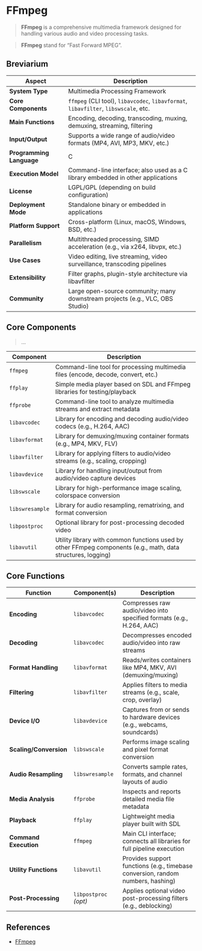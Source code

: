 # FFmpeg

> **FFmpeg** is a comprehensive multimedia framework designed for handling various audio and video processing tasks.

> **FFmpeg**  stand for “Fast Forward MPEG”.

## Breviarium

| **Aspect** | **Description** |
| --- | --- |
| **System Type** | Multimedia Processing Framework |
| **Core Components** | `ffmpeg` (CLI tool), `libavcodec`, `libavformat`, `libavfilter`, `libswscale`, etc. |
| **Main Functions** | Encoding, decoding, transcoding, muxing, demuxing, streaming, filtering |
| **Input/Output** | Supports a wide range of audio/video formats (MP4, AVI, MP3, MKV, etc.) |
| **Programming Language** | C |
| **Execution Model** | Command-line interface; also used as a C library embedded in other applications |
| **License** | LGPL/GPL (depending on build configuration) |
| **Deployment Mode** | Standalone binary or embedded in applications |
| **Platform Support** | Cross-platform (Linux, macOS, Windows, BSD, etc.) |
| **Parallelism** | Multithreaded processing, SIMD acceleration (e.g., via x264, libvpx, etc.) |
| **Use Cases** | Video editing, live streaming, video surveillance, transcoding pipelines |
| **Extensibility** | Filter graphs, plugin-style architecture via libavfilter |
| **Community** | Large open-source community; many downstream projects (e.g., VLC, OBS Studio) |

## Core Components

> …
> 

| **Component** | **Description** |
| --- | --- |
| `ffmpeg` | Command-line tool for processing multimedia files (encode, decode, convert, etc.) |
| `ffplay` | Simple media player based on SDL and FFmpeg libraries for testing/playback |
| `ffprobe` | Command-line tool to analyze multimedia streams and extract metadata |
| `libavcodec` | Library for encoding and decoding audio/video codecs (e.g., H.264, AAC) |
| `libavformat` | Library for demuxing/muxing container formats (e.g., MP4, MKV, FLV) |
| `libavfilter` | Library for applying filters to audio/video streams (e.g., scaling, cropping) |
| `libavdevice` | Library for handling input/output from audio/video capture devices |
| `libswscale` | Library for high-performance image scaling, colorspace conversion |
| `libswresample` | Library for audio resampling, rematrixing, and format conversion |
| `libpostproc` | Optional library for post-processing decoded video |
| `libavutil` | Utility library with common functions used by other FFmpeg components (e.g., math, data structures, logging) |

## Core Functions

| **Function** | **Component(s)** | **Description** |
| --- | --- | --- |
| **Encoding** | `libavcodec` | Compresses raw audio/video into specified formats (e.g., H.264, AAC) |
| **Decoding** | `libavcodec` | Decompresses encoded audio/video into raw streams |
| **Format Handling** | `libavformat` | Reads/writes containers like MP4, MKV, AVI (demuxing/muxing) |
| **Filtering** | `libavfilter` | Applies filters to media streams (e.g., scale, crop, overlay) |
| **Device I/O** | `libavdevice` | Captures from or sends to hardware devices (e.g., webcams, soundcards) |
| **Scaling/Conversion** | `libswscale` | Performs image scaling and pixel format conversion |
| **Audio Resampling** | `libswresample` | Converts sample rates, formats, and channel layouts of audio |
| **Media Analysis** | `ffprobe` | Inspects and reports detailed media file metadata |
| **Playback** | `ffplay` | Lightweight media player built with SDL |
| **Command Execution** | `ffmpeg` | Main CLI interface; connects all libraries for full pipeline execution |
| **Utility Functions** | `libavutil` | Provides support functions (e.g., timebase conversion, random numbers, hashing) |
| **Post-Processing** | `libpostproc` *(opt)* | Applies optional video post-processing filters (e.g., deblocking) |

## References

- [FFmpeg](https://ffmpeg.org/)
